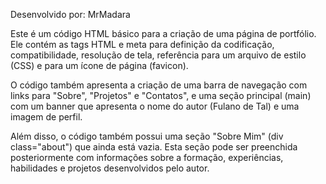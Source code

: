 Desenvolvido por: MrMadara 

Este é um código HTML básico para a criação de uma página de portfólio. Ele contém as tags HTML e meta para definição da codificação, compatibilidade, resolução de tela, referência para um arquivo de estilo (CSS) e para um ícone de página (favicon).

O código também apresenta a criação de uma barra de navegação com links para "Sobre", "Projetos" e "Contatos", e uma seção principal (main) com um banner que apresenta o nome do autor (Fulano de Tal) e uma imagem de perfil.

Além disso, o código também possui uma seção "Sobre Mim" (div class="about") que ainda está vazia. Esta seção pode ser preenchida posteriormente com informações sobre a formação, experiências, habilidades e projetos desenvolvidos pelo autor.
